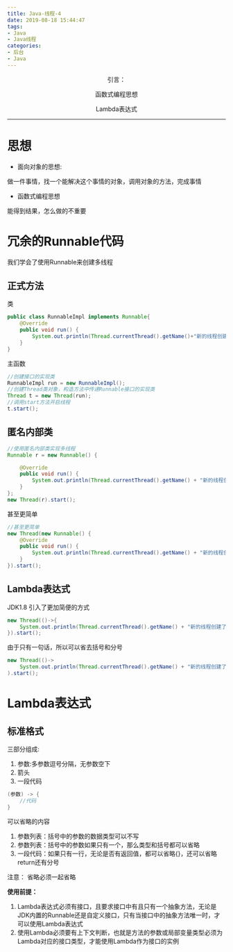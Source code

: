 ```yaml
---
title: Java-线程-4
date: 2019-08-18 15:44:47
tags: 
- Java
- Java线程
categories: 
- 后台
- Java
---
```

<center>
引言：

函数式编程思想

Lambda表达式
</center>

<!--more-->

---

# 思想

- 面向对象的思想:

做一件事情，找一个能解决这个事情的对象，调用对象的方法，完成事情

- 函数式编程思想

能得到结果，怎么做的不重要


# 冗余的Runnable代码

我们学会了使用Runnable来创建多线程

## 正式方法

类
```java
public class RunnableImpl implements Runnable{
    @Override
    public void run() {
        System.out.println(Thread.currentThread().getName()+"新的线程创建了");
    }
}
```
主函数
```java
//创建接口的实现类
RunnableImpl run = new RunnableImpl();
//创建Thread类对象，构造方法中传递Runnable接口的实现类
Thread t = new Thread(run);
//调用start方法开启线程
t.start();
```

## 匿名内部类
```java
//使用匿名内部类实现多线程
Runnable r = new Runnable() {

    @Override
    public void run() {
        System.out.println(Thread.currentThread().getName() + "新的线程创建了");
    }
};
new Thread(r).start();
```
甚至更简单
```java
//甚至更简单
new Thread(new Runnable() {
    @Override
    public void run() {
        System.out.println(Thread.currentThread().getName() + "新的线程创建了");
    }
}).start();
```

## Lambda表达式
JDK1.8 引入了更加简便的方式
```java
new Thread(()->{
    System.out.println(Thread.currentThread().getName() + "新的线程创建了");
}).start();
```
由于只有一句话，所以可以省去括号和分号
```java
new Thread(()->
    System.out.println(Thread.currentThread().getName() + "新的线程创建了")
).start();
```

# Lambda表达式
## 标准格式
三部分组成:
1. 参数:多参数逗号分隔，无参数空下
2. 箭头
3. 一段代码
```java
(参数) -> {
    //代码
}
```
可以省略的内容
1. 参数列表：括号中的参数的数据类型可以不写
2. 参数列表：括号中的参数如果只有一个，那么类型和括号都可以省略
3. 一段代码：如果只有一行，无论是否有返回值，都可以省略{}，还可以省略return还有分号

注意：
省略必须一起省略

**使用前提：**

1. Lambda表达式必须有接口，且要求接口中有且只有一个抽象方法，无论是JDK内置的Runnable还是自定义接口，只有当接口中的抽象方法唯一时，才可以使用Lambda表达式
2. 使用Lambda必须要有上下文判断，也就是方法的参数或局部变量类型必须为Lambda对应的接口类型，才能使用Lambda作为接口的实例




